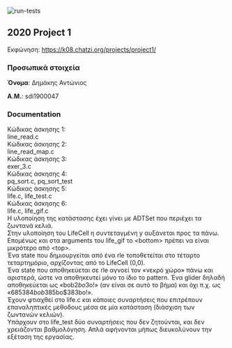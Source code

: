 ![run-tests](../../workflows/run-tests/badge.svg)

## 2020 Project 1

Εκφώνηση: https://k08.chatzi.org/projects/project1/


### Προσωπικά στοιχεία

__Όνομα__: Δημάκης Αντώνιος

__Α.Μ.__: sdi1900047


### Documentation

Κώδικας άσκησης 1:<br>
line_read.c<br>
Κώδικας άσκησης 2:<br>
line_read_map.c<br>
Κώδικας άσκησης 3:<br>
exer_3.c<br>
Κώδικας άσκησης 4:<br>
pq_sort.c, pq_sort_test<br>
Κώδικας άσκησης 5:<br>
life.c, life_test.c<br>
Κώδικας άσκησης 6:<br>
life.c, life_gif.c<br>
Η υλοποίηση της κατάστασης έχει γίνει με ADTSet που περιέχει τα ζωντανά κελιά.<br>
Στην υλοποίηση του LifeCell η συντεταγμένη y αυξάνεται προς τα πάνω. Επομένως και στα arguments του life_gif το \<bottom\> πρέπει να είναι μικρότερο από \<top\>.<br>
Ένα state που δημιουργείται από ένα rle τοποθετείται στο τέταρτο τεταρτημόριο, αρχίζοντας από το LifeCell (0,0).<br>
Ένα state που αποθηκεύεται σε rle αγνοεί τον «νεκρό χώρο» πάνω και αριστερά, ώστε να αποθηκευτεί μόνο το ίδιο το pattern. Ένα glider δηλαδή αποθηκεύεται ως «bob$2bo$3o!» (αν είναι σε αυτό το βήμα) και όχι π.χ. ως «685$384bob$385bo$383bo!».<br>
Έχουν φτιαχθεί στο life.c και κάποιες συναρτήσεις που επιτρέπουν επαναληπτικές μεθοδους μέσα σε μία κατάσταση (διάσχιση των ζωντανών κελιών).<br>
Υπάρχουν στο life_test δύο συναρτήσεις που δεν ζητούνται, και δεν χρειάζονται βαθμολόγηση. Απλά αφήνονται μήπως διευκολύνουν την εξέταση της εργασίας.